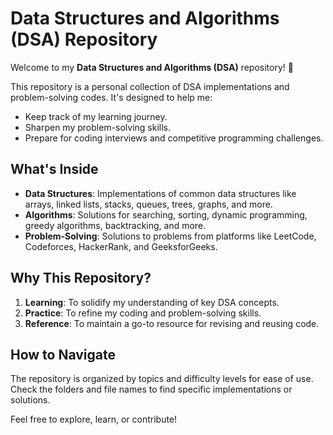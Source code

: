 # Data Structures and Algorithms (DSA) Repository  

Welcome to my **Data Structures and Algorithms (DSA)** repository! 🚀  

This repository is a personal collection of DSA implementations and problem-solving codes. It's designed to help me:  
- Keep track of my learning journey.  
- Sharpen my problem-solving skills.  
- Prepare for coding interviews and competitive programming challenges.  

## What's Inside  
- **Data Structures**: Implementations of common data structures like arrays, linked lists, stacks, queues, trees, graphs, and more.  
- **Algorithms**: Solutions for searching, sorting, dynamic programming, greedy algorithms, backtracking, and more.  
- **Problem-Solving**: Solutions to problems from platforms like LeetCode, Codeforces, HackerRank, and GeeksforGeeks.  

## Why This Repository?  
1. **Learning**: To solidify my understanding of key DSA concepts.  
2. **Practice**: To refine my coding and problem-solving skills.  
3. **Reference**: To maintain a go-to resource for revising and reusing code.  

## How to Navigate  
The repository is organized by topics and difficulty levels for ease of use. Check the folders and file names to find specific implementations or solutions.  

Feel free to explore, learn, or contribute!  
